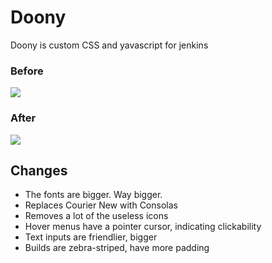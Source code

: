 # Doony

Doony is custom CSS and yavascript for jenkins

### Before

<img src="https://api.monosnap.com/image/download?id=XKLAxd0tYZWgWH0GKyWpccQny" />

### After

<img src="https://api.monosnap.com/image/download?id=1EtvFL8big82scpHHmSXQHOhS" />

## Changes

- The fonts are bigger. Way bigger.
- Replaces Courier New with Consolas
- Removes a lot of the useless icons
- Hover menus have a pointer cursor, indicating clickability
- Text inputs are friendlier, bigger
- Builds are zebra-striped, have more padding
